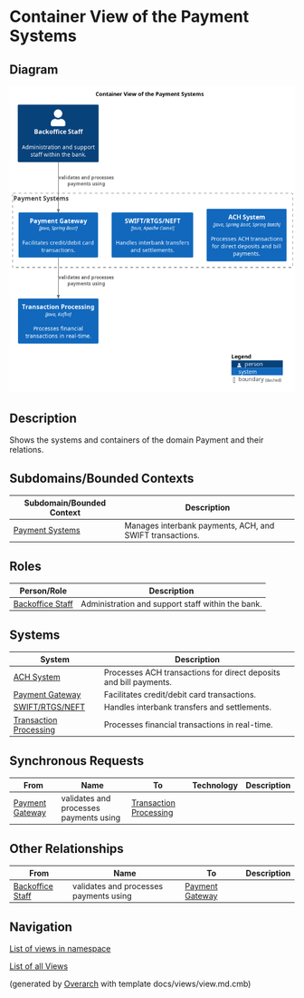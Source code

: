 # Container View of the Payment Systems

## Diagram
![Container View of the Payment Systems](../../mybank/payment/container-view.png)

## Description
Shows the systems and containers of the domain Payment and their relations.

## Subdomains/Bounded Contexts
| Subdomain/Bounded Context | Description |
|---|---|
| [Payment Systems](../../mybank/payment/context-boundary.md)| Manages interbank payments, ACH, and SWIFT transactions. |

## Roles
| Person/Role | Description |
|---|---|
| [Backoffice Staff](../../mybank/core-banking/backoffice-staff.md)| Administration and support staff within the bank. |

## Systems
| System | Description |
|---|---|
| [ACH System](../../mybank/payment/ach-system.md)| Processes ACH transactions for direct deposits and bill payments. |
| [Payment Gateway](../../mybank/payment/payment-gateway-system.md)| Facilitates credit/debit card transactions. |
| [SWIFT/RTGS/NEFT](../../mybank/payment/swift-rtgs-neft-system.md)| Handles interbank transfers and settlements. |
| [Transaction Processing](../../mybank/core-banking/transaction-processing-system.md)| Processes financial transactions in real-time. |

## Synchronous Requests
| From | Name | To | Technology | Description |
|---|---|---|---|---|
| [Payment Gateway](../../mybank/payment/payment-gateway-system.md) | validates and processes payments using | [Transaction Processing](../../mybank/core-banking/transaction-processing-system.md) |  |  |

## Other Relationships
| From | Name | To | Description |
|---|---|---|---|
| [Backoffice Staff](../../mybank/core-banking/backoffice-staff.md) | validates and processes payments using | [Payment Gateway](../../mybank/payment/payment-gateway-system.md) |  |

## Navigation
[List of views in namespace](./views-in-namespace.md)

[List of all Views](../../views.md)


(generated by [Overarch](https://github.com/soulspace-org/overarch) with template docs/views/view.md.cmb)

